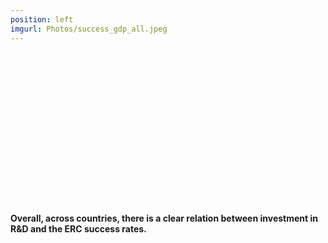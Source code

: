 ```yaml
---
position: left
imgurl: Photos/success_gdp_all.jpeg
---
```


<br/><br/>
<br/><br/>
<br/><br/>
<br/><br/>
<br/><br/>
<br/><br/>
<br/><br/>

#### Overall, across countries, there is a clear relation between investment in R&D and the ERC success rates. 